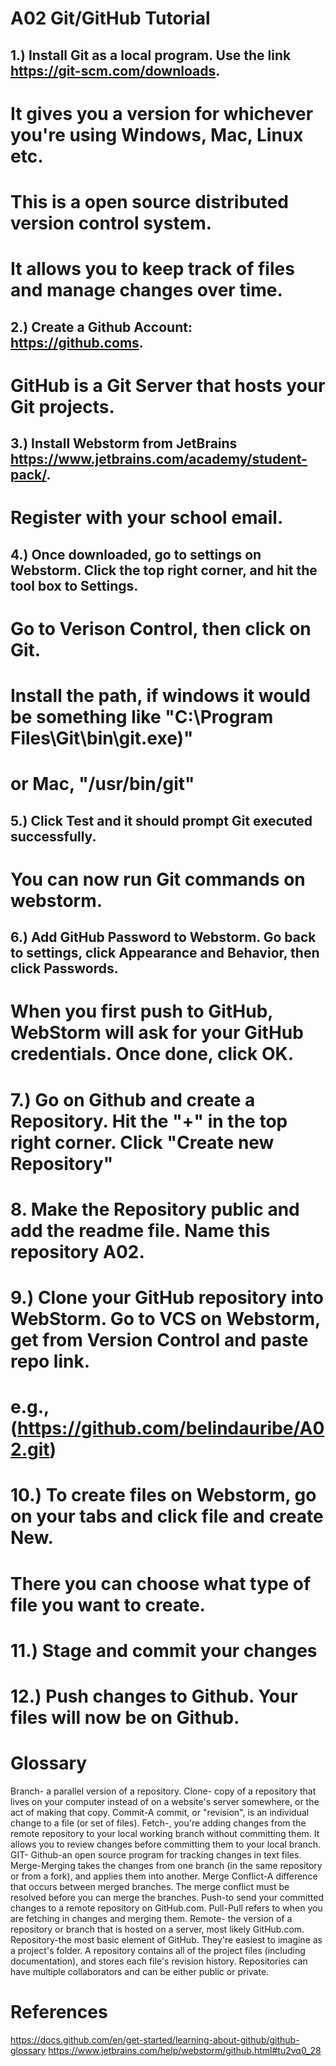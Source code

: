 
# A02 Git/GitHub Tutorial
## 1.) Install Git as a local program. Use the link https://git-scm.com/downloads. 
#       It gives you a version for whichever you're using Windows, Mac, Linux etc.  
#       This is a open source distributed version control system. 
#       It allows you to keep track of files and manage changes over time.

## 2.)  Create a Github Account: https://github.coms. 
#       GitHub is a Git Server that hosts your Git projects.
## 3.) Install Webstorm from JetBrains https://www.jetbrains.com/academy/student-pack/. 
#        Register with your school email.
## 4.) Once downloaded, go to settings on Webstorm. Click the top right corner, and hit the tool box to Settings.
#       Go to Verison Control, then click on Git. 
#       Install the path, if windows it would be something like "C:\Program Files\Git\bin\git.exe)" 
#       or Mac, "/usr/bin/git"
##  5.)   Click Test and it should prompt Git executed successfully. 
#       You can now run Git commands on webstorm.
##  6.) Add GitHub Password to Webstorm. Go back to settings, click Appearance and Behavior, then click Passwords.
#            When you first push to GitHub, WebStorm will ask for your GitHub credentials. Once done, click OK.
#    7.) Go on Github and create a Repository. Hit the "+" in the top right corner. Click "Create new Repository"
#    8. Make the Repository public and add the readme file. Name this repository A02.
#    9.) Clone your GitHub repository into WebStorm. Go to VCS on Webstorm, get from Version Control and paste repo link.
#       e.g., (https://github.com/belindauribe/A02.git)
#   10.) To create files on Webstorm, go on your tabs and click file and create New. 
#           There you can choose what type of file you want to create.
#    11.)  Stage and commit your changes
#     12.) Push changes to Github. Your files will now be on Github.

# Glossary
Branch- a parallel version of a repository.
Clone- copy of a repository that lives on your computer instead of on a website's server somewhere, or the act of making that copy.
Commit-A commit, or "revision", is an individual change to a file (or set of files).
Fetch-, you're adding changes from the remote repository to your local working branch without committing them. It 
allows you to review changes before committing them to your local branch.
GIT-
Github-an open source program for tracking changes in text files.
Merge-Merging takes the changes from one branch (in the same repository or from a fork), and applies them into another.
Merge Conflict-A difference that occurs between merged branches. The merge conflict must be resolved before you can merge the branches.
Push-to send your committed changes to a remote repository on GitHub.com.
Pull-Pull refers to when you are fetching in changes and merging them.
Remote- the version of a repository or branch that is hosted on a server, most likely GitHub.com.
Repository-the most basic element of GitHub. They're easiest to imagine as a project's folder.
            A repository contains all of the project files (including documentation), and stores each file's revision history.
            Repositories can have multiple collaborators and can be either public or private.



# References

https://docs.github.com/en/get-started/learning-about-github/github-glossary
https://www.jetbrains.com/help/webstorm/github.html#tu2vq0_28 